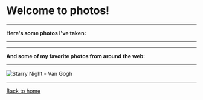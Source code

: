 # Welcome to photos!

- - -
**Here's some photos I've taken:**  
- - -  

- - -  
**And some of my favorite photos from around the web:**  
- - -  
![Starry Night - Van Gogh](https://www.vangoghgallery.com/img/starry_night_full.jpg)
- - -
[Back to home](https://github.com/james-struble/it-1000-midterm/blob/507986f37ee4f584b793b65c5b446a0d82820054/README.md)

